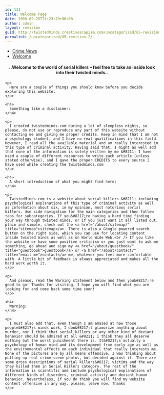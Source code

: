 ```yaml
---
id: 131
title: Welcome Page
date: 2008-09-25T21:23:29+00:00
author: admin
layout: revision
guid: http://twistedminds.creativescapism.com/uncategorized/85-revision-2/
permalink: /uncategorized/85-revision-2/
---
```

<p class="dropcap-first">
  <ul id="navlist">
    <li>
      <a href="../../index.php" title="latest crime news from around the world">Crime News</a>
    </li>
    <li id="active">
      <a href="/about/welcome-page/" id="current" title="please read this before going any further">Welcome</a>
    </li>
  </ul>
  
  <div class="body">
    <h4 style="text-align: center;">
      ..Welcome to the world of serial killers &#8211; feel free to take an inside look into their twisted minds..
    </h4>
    
    <p>
      Here are a couple of things you should know before you decide exploring this website:
    </p>
    
    <h4>
      Something like a disclaimer:
    </h4>
    
    <p>
      I created twistedminds.com during a lot of sleepless nights, so please, do not use or reproduce any part of this website without contacting me and giving me proper credits. Keep in mind that I am not a psychology student, and I have no real qualifications in this field. However, I read all the available material and am really interested in this type of criminal activity. Having said that, I might as well add that none of the information is solely written by me &#8211; I have used a couple of different resources to write each article (unless stated otherwise), and I gave the proper CREDITS to every source I have used while creating the twistedminds.com
    </p>
    
    <h4>
      A short introduction of what you might find here:
    </h4>
    
    <p>
      TwistedMinds.com is a website about serial killers &#8211; including psychological explanations of this type of criminal activity as well as information about six, in my opinion, most notorious serial killers. Use side navigation for the main categories and then fallow tabs for subcategories. If you&#8217;re having a hard time finding your way through twisted minds, or if you just want it all listed out, plain and simple, check out the <a href="/about/sitemap/" title="sitemap">sitemap</a>. There is also a Google powered search button on the right side, which you can use for locating content inside twisted minds as well as on World Wide Web.<br /> If you like the website or have some positive criticism or you just want to ask me something, go ahead and sign my <a href="/about/guestbook/" title="guestbook">guestbook</a> or <a href="/about/contact/" title="email me">contact</a> me, whatever you feel more comfortable with. A little bit of feedback is always appreciated and makes all the hard work worth it.
    </p>
    
    <p>
      And please, read the Warning statement below and then you&#8217;re good to go! Thanks for visiting, I hope you will find what you are looking for and come back some time soon!
    </p>
    
    <h4>
      Warning:
    </h4>
    
    <p>
      I must also add that, even though I am amazed at how those people&#8217;s minds work, I don&#8217;t glamorize anything about murder, nor I think that serial killers or any other kind of deviant behavior should be admired at all &#8211; I think they all deserve nothing but the worst punishment there is. It&#8217;s actually a psychology of human mind and its development from early age as well as the environmental effects on each individual that really interests me. None of the pictures are by all means offensive, I was thinking about putting up real crime scene photos, but decided against it. There are some gross descriptions of serial killers&#8217; victims and the way they killed them in Serial Killers category. The rest of the information is scientific and include psychological explanations of different kinds of disorders, criminal activity and deviant human behavior. Nevertheless, if you do think you will find my website content offensive in any way, please, leave now. Thanks
    </p>